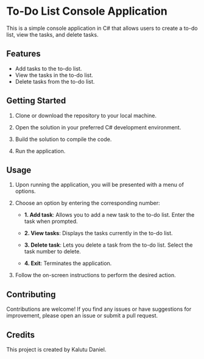 # To-Do List Console Application
This is a simple console application in C# that allows users to create a to-do list, view the tasks, and delete tasks.

## Features
- Add tasks to the to-do list.
- View the tasks in the to-do list.
- Delete tasks from the to-do list.

## Getting Started
1. Clone or download the repository to your local machine.

2. Open the solution in your preferred C# development environment.

3. Build the solution to compile the code.

4. Run the application.

## Usage
1. Upon running the application, you will be presented with a menu of options.

2. Choose an option by entering the corresponding number:

   - **1. Add task**: Allows you to add a new task to the to-do list. Enter the task when prompted.

   - **2. View tasks**: Displays the tasks currently in the to-do list.

   - **3. Delete task**: Lets you delete a task from the to-do list. Select the task number to delete.

   - **4. Exit**: Terminates the application.

3. Follow the on-screen instructions to perform the desired action.

## Contributing
Contributions are welcome! If you find any issues or have suggestions for improvement, please open an issue or submit a pull request.

## Credits
This project is created by Kalutu Daniel.
